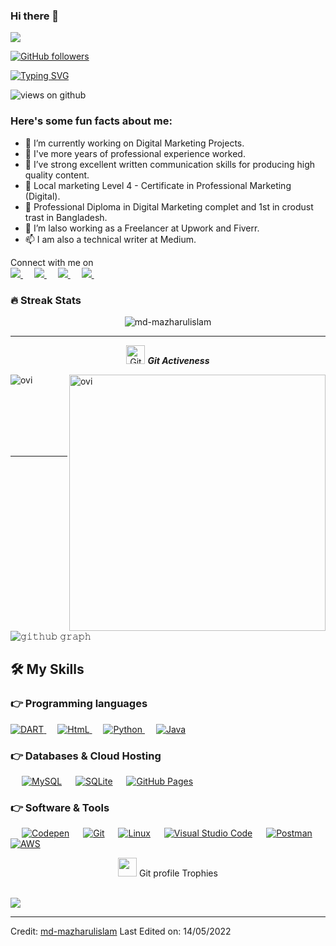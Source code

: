 
### Hi there 👋

<img src="https://profile-counter.glitch.me/md-mazharulislam/count.svg">

[![GitHub followers](https://img.shields.io/github/followers/md-mazharulislam.svg?style=social&label=Followers)](https://github.com/md-mazharulislam?tab=followers)

[![Typing SVG](https://readme-typing-svg.herokuapp.com?font=Architects+Daughter&color=7AF79A&size=30&lines=Hey!+I'm+Md.+Mazharul+Islam!;I'm+a+professional+digital+Marketer...;I've+SEO,+PPC,+data+analysis+ect.;I'm+a+proud+Bangladeshi+🇵🇰)](https://git.io/typing-svg)

<img src="https://komarev.com/ghpvc/?username=md-mazharulislam&label=Views&color=brightgreen&style=flat-square" alt="views on github" />

<h3> Here's some fun facts about me: </h3>

- 🔭 I’m currently working on Digital Marketing Projects.
- 🌱 I've more years of professional experience worked.
- 👯 I’ve strong excellent written communication skills for producing high quality content.
- 🤔 Local marketing Level 4 - Certificate in Professional Marketing (Digital).
- 🤔 Professional Diploma in Digital Marketing complet and 1st in crodust trast in Bangladesh.
- 🤔 I’m lalso working as a Freelancer at Upwork and Fiverr.
- 📫 I am also a technical writer at Medium.
<p>Connect with me on
<br>	
<a target="_blank" href="https://www.linkedin.com/in/md-mazharul-islam-285481231/">
   <img src="https://img.shields.io/badge/-LinkedIn-0077B5?style=for-the-badge&logo=Linkedin&logoColor=white"></img>
</a>
&emsp;
<a target="_blank" href="mailto:md.mazharulislam6153@gmail.com">
   <img src="https://img.shields.io/badge/-Gmail-D14836?style=for-the-badge&logo=Gmail&logoColor=white"></img>
</a>
&emsp;
<a target="_blank" href="https://www.facebook.com/mazharulislam54492/">
   <img src="https://img.shields.io/badge/-Facebook-000ddd?style=for-the-badge&logo=Facebook&logoColor=white"></img>
</a>
&emsp;
<a target="_blank" href="https://www.instagram.com/md.mazharul29/">
   <img src="https://img.shields.io/badge/-Instagram-DFe89se?style=for-the-badge&logo=Instagram&logoColor=black"></img>
</a>
&emsp;
<br>
</p>


### 🔥 Streak Stats
<p align="center"><img src="https://github-readme-stats.vercel.app/api?username=md-mazharulislam&theme=gruvbox" alt="md-mazharulislam"/></p>

<hr>
<p align="center">
 <img src="https://media.giphy.com/media/W5eoZHPpUx9sapR0eu/giphy.gif" width="30px" alt="Git"/>&nbsp;<i><b>Git Activeness</b></i></p>

<p><img align="left" src="https://github-readme-stats.vercel.app/api/top-langs?username=md-mazharulislam&show_icons=true&locale=en&layout=compact&theme=gruvbox" alt="ovi" /></p>
<p>&nbsp;<img align="right" src="https://github-readme-stats.vercel.app/api?username=md-mazharulislam&show_icons=true&locale=en&theme=gruvbox" alt="ovi" width="410" /></p>
<br><br><br><br><br>

<hr>



![𝚐𝚒𝚝𝚑𝚞𝚋 𝚐𝚛𝚊𝚙𝚑](https://activity-graph.herokuapp.com/graph?username=md-mazharulislam&theme=gruvbox&hide_border=true&area=true)



## 🛠️ My Skills

### 👉 Programming languages

<p align="left"> 


  <a href="https://dart.dev/">
    <img alt="DART" src="https://img.shields.io/badge/Dart-0175C2?style=for-the-badge&logo=dart&logoColor=white"/>
  </a>
&emsp;
  <a href="https://html5-editor.net//">
    <img alt="HtmL" src="https://img.shields.io/badge/Html-FF5733?style=for-the-badge&logo=html-5&logoColor=F9C04C%22"/>
  </a>
&emsp;
  <a href="https://python.org/">
    <img alt="Python" src="https://img.shields.io/badge/Python-FFD43B?style=for-the-badge&logo=python&logoColor=darkgreen"/>
  </a>
&emsp;
  <a href="https://www.java.com/en/">
    <img alt="Java" src="https://img.shields.io/badge/Java-ED8B00?style=for-the-badge&logo=java&logoColor=white"/>
  </a>


</p>


### 👉 Databases & Cloud Hosting
<p align="left">
  &emsp;
    <a href="https://www.mysql.com/"><img alt="MySQL" src="https://img.shields.io/badge/MySQL-00000F?style=for-the-badge&logo=mysql&logoColor=white"></a>
  &emsp;
    <a href="https://www.sqlite.org/"><img alt="SQLite" src ="https://img.shields.io/badge/SQLite-07405E?style=for-the-badge&logo=sqlite&logoColor=white"/></a>
  &emsp;
    <a href="https://www.github.com"><img alt="GitHub Pages" src="https://img.shields.io/badge/GitHub-100000?style=for-the-badge&logo=github&logoColor=white"></a>
  &emsp;

### 👉 Software & Tools

<p>
  &emsp;
    <a href="#"><img alt="Codepen" src="https://img.shields.io/badge/Codepen-000000?style=for-the-badge&logo=codepen&logoColor=white"></a>
  &emsp;
    <a href="#"><img alt="Git" src="https://img.shields.io/badge/Git-F05032?style=for-the-badge&logo=git&logoColor=white"></a>
  &emsp;
    <a href="#"><img alt="Linux" src="https://img.shields.io/badge/Linux-FCC624?style=for-the-badge&logo=linux&logoColor=black"></a>
  &emsp;
    <a href="#"><img alt="Visual Studio Code" src="https://img.shields.io/badge/Visual_Studio_Code-0078D4?style=for-the-badge&logo=visual%20studio%20code&logoColor=white"></a>
  &emsp;
    <a href="#"><img alt="Postman" src="https://img.shields.io/badge/Postman-FF6C37?style=for-the-badge&logo=Postman&logoColor=white"></a>
     &emsp;
    <a href="#"><img alt="AWS" src="https://img.shields.io/badge/Amazon_AWS-232F3E?style=for-the-badge&logo=amazon-aws&logoColor=white"></a>
    &emsp;

</p>
<p align="center"><img src="https://media.giphy.com/media/QaMcXSekUWx7aogAUr/giphy.gif" width="30" />&nbsp;Git profile Trophies</p><br>
<img src="https://github-profile-trophy.vercel.app/?username=md-mazharulislam&theme=gruvbox" />


<br/>

------
Credit: [md-mazharulislam](https://github.com/md-mazharulislam)
Last Edited on: 14/05/2022

